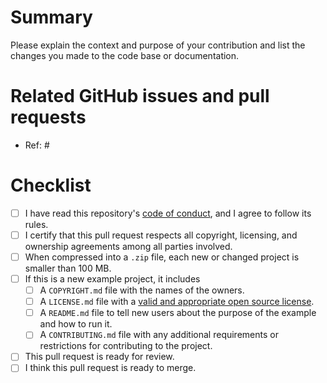 # Summary

Please explain the context and purpose of your contribution and list the changes you made to the code base or documentation.

# Related GitHub issues and pull requests

- Ref: #

# Checklist

- [ ] I have read this repository's [code of conduct](https://github.com/wlandau/drake-examples/blob/main/CONDUCT.md), and I agree to follow its rules.
- [ ] I certify that this pull request respects all copyright, licensing, and ownership agreements among all parties involved.
- [ ] When compressed into a `.zip` file, each new or changed project is smaller than 100 MB.
- [ ] If this is a new example project, it includes
    - [ ] A `COPYRIGHT.md` file with the names of the owners.
    - [ ] A `LICENSE.md` file with a [valid and appropriate open source license](https://choosealicense.com/).
    - [ ] A `README.md` file to tell new users about the purpose of the example and how to run it.
    - [ ] A `CONTRIBUTING.md` file with any additional requirements or restrictions for contributing to the project.
- [ ] This pull request is ready for review.
- [ ] I think this pull request is ready to merge.
